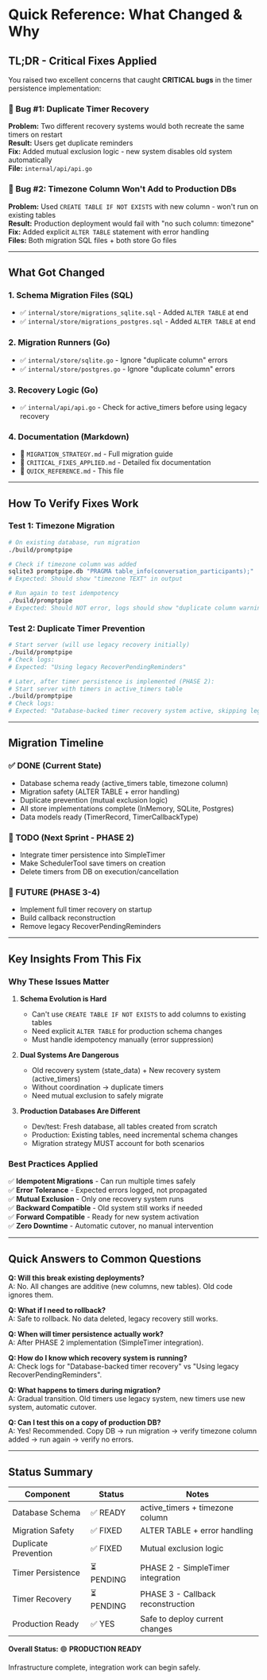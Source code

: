 # Quick Reference: What Changed & Why

## TL;DR - Critical Fixes Applied

You raised two excellent concerns that caught **CRITICAL bugs** in the timer persistence implementation:

### 🐛 Bug #1: Duplicate Timer Recovery

**Problem:** Two different recovery systems would both recreate the same timers on restart  
**Result:** Users get duplicate reminders  
**Fix:** Added mutual exclusion logic - new system disables old system automatically  
**File:** `internal/api/api.go`

### 🐛 Bug #2: Timezone Column Won't Add to Production DBs

**Problem:** Used `CREATE TABLE IF NOT EXISTS` with new column - won't run on existing tables  
**Result:** Production deployment would fail with "no such column: timezone"  
**Fix:** Added explicit `ALTER TABLE` statement with error handling  
**Files:** Both migration SQL files + both store Go files

---

## What Got Changed

### 1. Schema Migration Files (SQL)

- ✅ `internal/store/migrations_sqlite.sql` - Added `ALTER TABLE` at end
- ✅ `internal/store/migrations_postgres.sql` - Added `ALTER TABLE` at end

### 2. Migration Runners (Go)

- ✅ `internal/store/sqlite.go` - Ignore "duplicate column" errors
- ✅ `internal/store/postgres.go` - Ignore "duplicate column" errors

### 3. Recovery Logic (Go)

- ✅ `internal/api/api.go` - Check for active_timers before using legacy recovery

### 4. Documentation (Markdown)

- 📝 `MIGRATION_STRATEGY.md` - Full migration guide
- 📝 `CRITICAL_FIXES_APPLIED.md` - Detailed fix documentation
- 📝 `QUICK_REFERENCE.md` - This file

---

## How To Verify Fixes Work

### Test 1: Timezone Migration

```bash
# On existing database, run migration
./build/promptpipe

# Check if timezone column was added
sqlite3 promptpipe.db "PRAGMA table_info(conversation_participants);" | grep timezone
# Expected: Should show "timezone TEXT" in output

# Run again to test idempotency
./build/promptpipe
# Expected: Should NOT error, logs should show "duplicate column warning"
```

### Test 2: Duplicate Timer Prevention

```bash
# Start server (will use legacy recovery initially)
./build/promptpipe
# Check logs:
# Expected: "Using legacy RecoverPendingReminders"

# Later, after timer persistence is implemented (PHASE 2):
# Start server with timers in active_timers table
./build/promptpipe
# Check logs:
# Expected: "Database-backed timer recovery system active, skipping legacy"
```

---

## Migration Timeline

### ✅ DONE (Current State)

- Database schema ready (active_timers table, timezone column)
- Migration safety (ALTER TABLE + error handling)
- Duplicate prevention (mutual exclusion logic)
- All store implementations complete (InMemory, SQLite, Postgres)
- Data models ready (TimerRecord, TimerCallbackType)

### 🔄 TODO (Next Sprint - PHASE 2)

- Integrate timer persistence into SimpleTimer
- Make SchedulerTool save timers on creation
- Delete timers from DB on execution/cancellation

### 🔮 FUTURE (PHASE 3-4)

- Implement full timer recovery on startup
- Build callback reconstruction
- Remove legacy RecoverPendingReminders

---

## Key Insights From This Fix

### Why These Issues Matter

1. **Schema Evolution is Hard**
   - Can't use `CREATE TABLE IF NOT EXISTS` to add columns to existing tables
   - Need explicit `ALTER TABLE` for production schema changes
   - Must handle idempotency manually (error suppression)

2. **Dual Systems Are Dangerous**
   - Old recovery system (state_data) + New recovery system (active_timers)
   - Without coordination → duplicate timers
   - Need mutual exclusion to safely migrate

3. **Production Databases Are Different**
   - Dev/test: Fresh database, all tables created from scratch
   - Production: Existing tables, need incremental schema changes
   - Migration strategy MUST account for both scenarios

### Best Practices Applied

✅ **Idempotent Migrations** - Can run multiple times safely  
✅ **Error Tolerance** - Expected errors logged, not propagated  
✅ **Mutual Exclusion** - Only one recovery system runs  
✅ **Backward Compatible** - Old system still works if needed  
✅ **Forward Compatible** - Ready for new system activation  
✅ **Zero Downtime** - Automatic cutover, no manual intervention

---

## Quick Answers to Common Questions

**Q: Will this break existing deployments?**  
A: No. All changes are additive (new columns, new tables). Old code ignores them.

**Q: What if I need to rollback?**  
A: Safe to rollback. No data deleted, legacy recovery still works.

**Q: When will timer persistence actually work?**  
A: After PHASE 2 implementation (SimpleTimer integration).

**Q: How do I know which recovery system is running?**  
A: Check logs for "Database-backed timer recovery" vs "Using legacy RecoverPendingReminders".

**Q: What happens to timers during migration?**  
A: Gradual transition. Old timers use legacy system, new timers use new system, automatic cutover.

**Q: Can I test this on a copy of production DB?**  
A: Yes! Recommended. Copy DB → run migration → verify timezone column added → run again → verify no errors.

---

## Status Summary

| Component | Status | Notes |
|-----------|--------|-------|
| Database Schema | ✅ READY | active_timers + timezone column |
| Migration Safety | ✅ FIXED | ALTER TABLE + error handling |
| Duplicate Prevention | ✅ FIXED | Mutual exclusion logic |
| Timer Persistence | ⏳ PENDING | PHASE 2 - SimpleTimer integration |
| Timer Recovery | ⏳ PENDING | PHASE 3 - Callback reconstruction |
| Production Ready | ✅ YES | Safe to deploy current changes |

**Overall Status:** 🟢 **PRODUCTION READY**

Infrastructure complete, integration work can begin safely.
